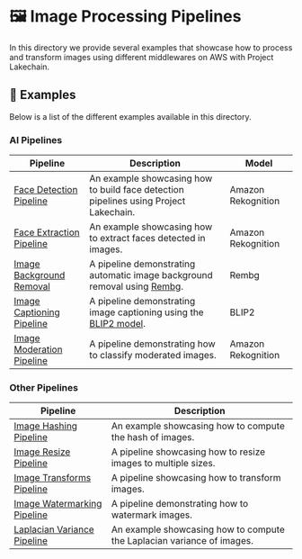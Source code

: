 # 🖼️ Image Processing Pipelines

In this directory we provide several examples that showcase how to process and transform images using different middlewares on AWS with Project Lakechain.

## 🌟 Examples

Below is a list of the different examples available in this directory.

### AI Pipelines

Pipeline | Description | Model
--- | --- | ---
[Face Detection Pipeline](face-detection-pipeline) | An example showcasing how to build face detection pipelines using Project Lakechain. | Amazon Rekognition
[Face Extraction Pipeline](face-extraction-pipeline) | An example showcasing how to extract faces detected in images. | Amazon Rekognition
[Image Background Removal](image-background-removal) | A pipeline demonstrating automatic image background removal using [Rembg](https://github.com/danielgatis/rembg). | Rembg
[Image Captioning Pipeline](image-captioning-pipeline) | A pipeline demonstrating image captioning using the [BLIP2 model](https://huggingface.co/docs/transformers/main/model_doc/blip-2). | BLIP2
[Image Moderation Pipeline](image-moderation-pipeline) | A pipeline demonstrating how to classify moderated images. | Amazon Rekognition

### Other Pipelines

Pipeline | Description
--- | ---
[Image Hashing Pipeline](image-hashing-pipeline) | An example showcasing how to compute the hash of images.
[Image Resize Pipeline](image-resize-pipeline) | A pipeline showcasing how to resize images to multiple sizes.
[Image Transforms Pipeline](image-transforms-pipeline) | A pipeline showcasing how to transform images.
[Image Watermarking Pipeline](image-watermarking-pipeline) | A pipeline demonstrating how to watermark images.
[Laplacian Variance Pipeline](laplacian-variance-pipeline) | An example showcasing how to compute the Laplacian variance of images.
